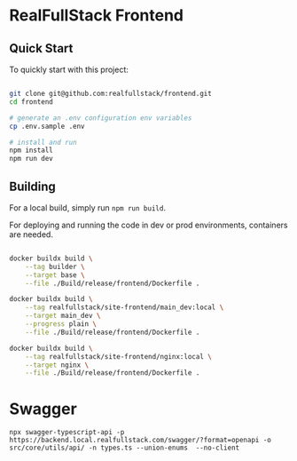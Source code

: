 # RealFullStack Frontend


## Quick Start

To quickly start with this project:

```bash

git clone git@github.com:realfullstack/frontend.git
cd frontend

# generate an .env configuration env variables
cp .env.sample .env

# install and run
npm install
npm run dev

```


## Building

For a local build, simply run `npm run build`.

For deploying and running the code in dev or prod environments, containers are needed.

```bash

docker buildx build \
    --tag builder \
    --target base \
    --file ./Build/release/frontend/Dockerfile .

docker buildx build \
    --tag realfullstack/site-frontend/main_dev:local \
    --target main_dev \
    --progress plain \
    --file ./Build/release/frontend/Dockerfile .

docker buildx build \
    --tag realfullstack/site-frontend/nginx:local \
    --target nginx \
    --file ./Build/release/frontend/Dockerfile .

```


# Swagger


```
npx swagger-typescript-api -p https://backend.local.realfullstack.com/swagger/?format=openapi -o src/core/utils/api/ -n types.ts --union-enums  --no-client   
```
